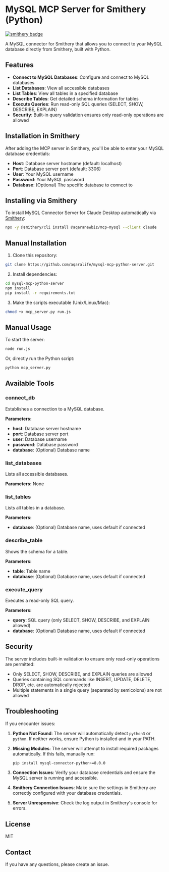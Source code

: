 # MySQL MCP Server for Smithery (Python)
[![smithery badge](https://smithery.ai/badge/@aqaranewbiz/mcp-mysql)](https://smithery.ai/server/@aqaranewbiz/mcp-mysql)

A MySQL connector for Smithery that allows you to connect to your MySQL database directly from Smithery, built with Python.

## Features

- **Connect to MySQL Databases**: Configure and connect to MySQL databases
- **List Databases**: View all accessible databases
- **List Tables**: View all tables in a specified database
- **Describe Tables**: Get detailed schema information for tables
- **Execute Queries**: Run read-only SQL queries (SELECT, SHOW, DESCRIBE, EXPLAIN)
- **Security**: Built-in query validation ensures only read-only operations are allowed

## Installation in Smithery

After adding the MCP server in Smithery, you'll be able to enter your MySQL database credentials:

- **Host**: Database server hostname (default: localhost)
- **Port**: Database server port (default: 3306)
- **User**: Your MySQL username
- **Password**: Your MySQL password
- **Database**: (Optional) The specific database to connect to

## Installing via Smithery

To install MySQL Connector Server for Claude Desktop automatically via [Smithery](https://smithery.ai/server/@aqaranewbiz/mcp-mysql):

```bash
npx -y @smithery/cli install @aqaranewbiz/mcp-mysql --client claude
```

## Manual Installation

1. Clone this repository:
```bash
git clone https://github.com/aqaralife/mysql-mcp-python-server.git
```

2. Install dependencies:
```bash
cd mysql-mcp-python-server
npm install
pip install -r requirements.txt
```

3. Make the scripts executable (Unix/Linux/Mac):
```bash
chmod +x mcp_server.py run.js
```

## Manual Usage

To start the server:
```bash
node run.js
```

Or, directly run the Python script:
```bash
python mcp_server.py
```

## Available Tools

### connect_db
Establishes a connection to a MySQL database.

**Parameters:**
- **host**: Database server hostname
- **port**: Database server port
- **user**: Database username
- **password**: Database password
- **database**: (Optional) Database name

### list_databases
Lists all accessible databases.

**Parameters:** None

### list_tables
Lists all tables in a database.

**Parameters:**
- **database**: (Optional) Database name, uses default if connected

### describe_table
Shows the schema for a table.

**Parameters:**
- **table**: Table name
- **database**: (Optional) Database name, uses default if connected

### execute_query
Executes a read-only SQL query.

**Parameters:**
- **query**: SQL query (only SELECT, SHOW, DESCRIBE, and EXPLAIN allowed)
- **database**: (Optional) Database name, uses default if connected

## Security

The server includes built-in validation to ensure only read-only operations are permitted:

- Only SELECT, SHOW, DESCRIBE, and EXPLAIN queries are allowed
- Queries containing SQL commands like INSERT, UPDATE, DELETE, DROP, etc. are automatically rejected
- Multiple statements in a single query (separated by semicolons) are not allowed

## Troubleshooting

If you encounter issues:

1. **Python Not Found**: The server will automatically detect `python3` or `python`. If neither works, ensure Python is installed and in your PATH.

2. **Missing Modules**: The server will attempt to install required packages automatically. If this fails, manually run:
   ```bash
   pip install mysql-connector-python>=8.0.0
   ```

3. **Connection Issues**: Verify your database credentials and ensure the MySQL server is running and accessible.

4. **Smithery Connection Issues**: Make sure the settings in Smithery are correctly configured with your database credentials.

5. **Server Unresponsive**: Check the log output in Smithery's console for errors.

## License

MIT

## Contact

If you have any questions, please create an issue. 